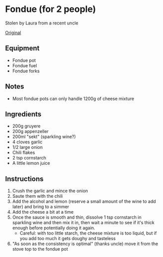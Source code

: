 # Fondue (for 2 people)

Stolen by Laura from a recent uncle

[Original](images/fondue.jpg)

## Equipment

* Fondue pot
* Fondue fuel
* Fondue forks

## Notes

* Most fondue pots can only handle 1200g of cheese mixture

## Ingredients

* 200g gruyere
* 200g appenzeller
* 200ml "sekt" (sparkling wine?)
* 4 cloves garlic
* 1/2 large onion
* Chili flakes
* 2 tsp cornstarch
* A little lemon juice

## Instructions

1. Crush the garlic and mince the onion
2. Saute them with the chili
3. Add the alcohol and lemon (reserve a small amount of the wine to add later) and bring to a simmer
4. Add the cheese a bit at a time
5. Once the sauce is smooth and thin, dissolve 1 tsp cornstarch in sparkling wine and then mix it in, then wait a minute to see if it's thick enough before potentially doing it again.
    * Careful: with too little starch, the cheese mixture is too liquid, but   if you add too much it gets doughy and tasteless
6. "As soon as the consistency is optimal" (thanks uncle) move it from the stove top to the fondue pot
